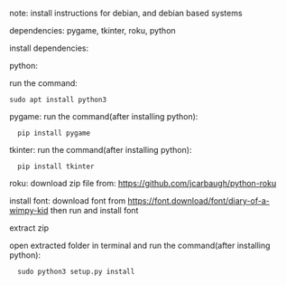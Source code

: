 note:
  install instructions for debian, and debian based systems

dependencies:
    pygame, tkinter, roku, python

install dependencies:


  python:

  
  run the command:
    
    sudo apt install python3
  pygame:
    run the command(after installing python):
      
      pip install pygame
  tkinter:
    run the command(after installing python):
      
      pip install tkinter
  roku:
    download zip file from: https://github.com/jcarbaugh/python-roku

install font:
  download font from https://font.download/font/diary-of-a-wimpy-kid
  then run and install font
    
  extract zip
  
  open extracted folder in terminal and run the command(after installing python):
    
      sudo python3 setup.py install
